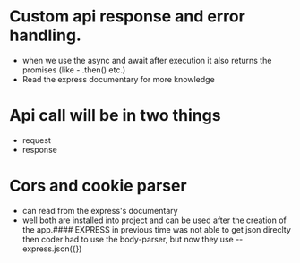 # Custom api response and error handling.

- when we use the async and await after execution it also returns the promises (like - .then() etc.)
- Read the express documentary for more knowledge

# Api call will be in two things

- request
- response

# Cors and cookie parser

- can read from the express's documentary
- well both are installed into project and can be used after the creation of the app.#### EXPRESS in previous time was not able to get json direclty then coder had to use the body-parser, but now they use -- express.json({})
